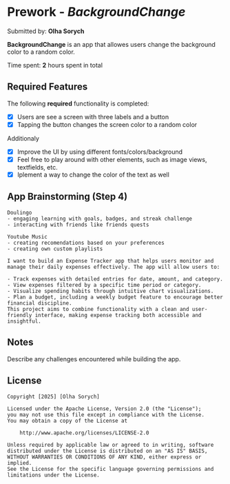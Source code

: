 
# Prework - *BackgroundChange*

Submitted by: **Olha Sorych**

**BackgroundChange** is an app that allowes users change the background color to a random color.

Time spent: **2** hours spent in total

## Required Features

The following **required** functionality is completed:

- [x] Users are see a screen with three labels and a button
- [x] Tapping the button changes the screen color to a random color

Additionaly
- [x] Improve the UI by using different fonts/colors/background
- [x] Feel free to play around with other elements, such as image views, textfields, etc.
- [x] Iplement a way to change the color of the text as well

## App Brainstorming (Step 4)
    Doulingo
    - engaging learning with goals, badges, and streak challenge
    - interacting with friends like friends quests
    
    Youtube Music
    - creating recomendations based on your preferences
    - creating own custom playlists 
    
    I want to build an Expense Tracker app that helps users monitor and manage their daily expenses effectively. The app will allow users to:

    - Track expenses with detailed entries for date, amount, and category.
    - View expenses filtered by a specific time period or category.
    - Visualize spending habits through intuitive chart visualizations.
    - Plan a budget, including a weekly budget feature to encourage better financial discipline.
    This project aims to combine functionality with a clean and user-friendly interface, making expense tracking both accessible and insightful.
    
## Notes

Describe any challenges encountered while building the app.

## License

    Copyright [2025] [Olha Sorych]

    Licensed under the Apache License, Version 2.0 (the "License");
    you may not use this file except in compliance with the License.
    You may obtain a copy of the License at

        http://www.apache.org/licenses/LICENSE-2.0

    Unless required by applicable law or agreed to in writing, software
    distributed under the License is distributed on an "AS IS" BASIS,
    WITHOUT WARRANTIES OR CONDITIONS OF ANY KIND, either express or implied.
    See the License for the specific language governing permissions and
    limitations under the License.
